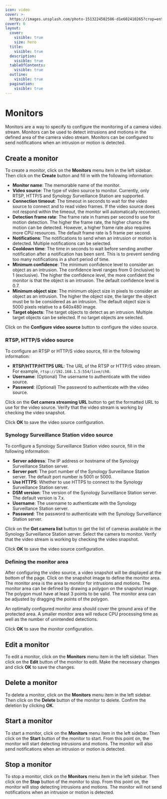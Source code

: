 ```yaml
---
icon: video
cover: >-
  https://images.unsplash.com/photo-1513224502586-d1e602410265?crop=entropy&cs=srgb&fm=jpg&ixid=M3wxOTcwMjR8MHwxfHNlYXJjaHwxfHxoZWFsdGglMjBtb25pdG9yfGVufDB8fHx8MTczMTkzMjk4NXww&ixlib=rb-4.0.3&q=85
coverY: 0
layout:
  cover:
    visible: true
    size: hero
  title:
    visible: true
  description:
    visible: true
  tableOfContents:
    visible: true
  outline:
    visible: true
  pagination:
    visible: true
---
```


# Monitors

Monitors are a way to specify to configure the monitoring of a camera video stream. Monitors can be used to detect intrusions and motions in the defined area of the camera video stream. Monitors can be configured to send notifications when an intrusion or motion is detected.

## Create a monitor

To create a monitor, click on the **Monitors** menu item in the left sidebar. Then click on the **Create** button and fill in with the following information:

* **Monitor name**: The memorable name of the monitor.
* **Video source**: The type of video source to monitor. Currently, only RTSP, HTTP/S and Synology Surveillance Station are supported.
* **Connection timeout**: The timeout in seconds to wait for the video source to connect and to read video frames. If the video source does not respond within the timeout, the monitor will automatically reconnect.
* **Detection frame rate**: The frame rate in frames per second to use for motion detection. The higher the frame rate, the higher chance the motion can be detected. However, a higher frame rate also requires more CPU resources. The default frame rate is 5 frame per second.
* **Notifications**: The notifications to send when an intrusion or motion is detected. Multiple notifications can be selected.
* **Cooldown time**: The time in seconds to wait before sending another notification after a notification has been sent. This is to prevent sending too many notifications in a short period of time.
* **Minimum confidence**: The minimum confidence level to consider an object as an intrusion. The confidence level ranges from 0 (inclusive) to 1 (exclusive). The higher the confidence level, the more confident the monitor is that the object is an intrusion. The default confidence level is 0.7.
* **Minimum object size**: The minimum object size in pixels to consider an object as an intrusion. The higher the object size, the larger the object must be to be considered as an intrusion. The default object size is 5000 pixels relative to a 640x480 image.
* **Target objects**: The target objects to detect as an intrusion. Multiple target objects can be selected. If no target objects are selected.

Click on the **Configure video source** button to configure the video source.

### RTSP, HTTP/S video source

To configure an RTSP or HTTP/S video source, fill in the following information:

* **RTSP/HTTP/HTTPS URL**: The URL of the RTSP or HTTP/S video stream. For example, `rtsp://192.168.1.5:554/live/ch0`.
* **Username**: (Optional) The username to authenticate with the video source.
* **Password**: (Optional) The password to authenticate with the video source.

Click on the **Get camera streaming URL** button to get the formatted URL to use for the video source. Verify that the video stream is working by checking the video snapshot.

Click **OK** to save the video source configuration.

### Synology Surveillance Station video source

To configure a Synology Surveillance Station video source, fill in the following information:

* **Server address**: The IP address or hostname of the Synology Surveillance Station server.
* **Server port**: The port number of the Synology Surveillance Station server. The default port number is 5001 or 5000.
* **Use HTTPS**: Whether to use HTTPS to connect to the Synology Surveillance Station server.
* **DSM version**: The version of the Synology Surveillance Station server. The default version is 7.x.
* **Username**: The username to authenticate with the Synology Surveillance Station server.
* **Password**: The password to authenticate with the Synology Surveillance Station server.

Click on the **Get camera list** button to get the list of cameras available in the Synology Surveillance Station server. Select the camera to monitor. Verify that the video stream is working by checking the video snapshot.

Click **OK** to save the video source configuration.

### Defining the monitor area

After configuring the video source, a video snapshot will be displayed at the bottom of the page. Click on the snapshot image to define the monitor area. The monitor area is the area to monitor for intrusions and motions. The monitor area can be defined by drawing a polygon on the snapshot image. The polygon must have at least 3 points to be valid. The monitor area can be adjusted by dragging the points of the polygon.

An optimally configured monitor area should cover the ground area of the protected area. A smaller monitor area will reduce CPU processing time as well as the number of unintended detections.

Click **OK** to save the monitor configuration.

## Edit a monitor

To edit a monitor, click on the **Monitors** menu item in the left sidebar. Then click on the **Edit** button of the monitor to edit. Make the necessary changes and click **OK** to save the changes.

## Delete a monitor

To delete a monitor, click on the **Monitors** menu item in the left sidebar. Then click on the **Delete** button of the monitor to delete. Confirm the deletion by clicking **OK**.

## Start a monitor

To start a monitor, click on the **Monitors** menu item in the left sidebar. Then click on the **Start** button of the monitor to start. From this point on, the monitor will start detecting intrusions and motions. The monitor will also send notifications when an intrusion or motion is detected.

## Stop a monitor

To stop a monitor, click on the **Monitors** menu item in the left sidebar. Then click on the **Stop** button of the monitor to stop. From this point on, the monitor will stop detecting intrusions and motions. The monitor will not send notifications when an intrusion or motion is detected.
